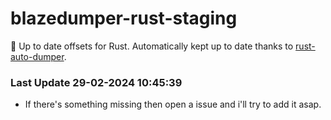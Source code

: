 # blazedumper-rust-staging

🚀 Up to date offsets for Rust. Automatically kept up to date thanks to [rust-auto-dumper](https://github.com/Akandesh/rust-auto-dumper).


### Last Update 29-02-2024 10:45:39
- If there's something missing then open a issue and i'll try to add it asap.